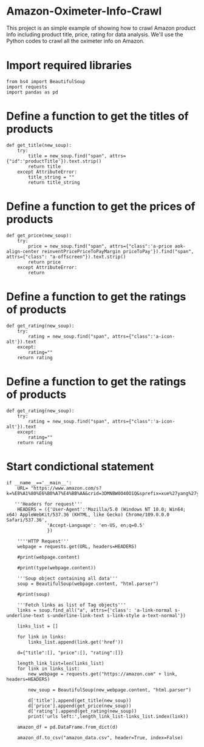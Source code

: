 # Amazon-Oximeter-Info-Crawl
This project is an simple example of showing how to crawl Amazon product Info including product title, price, rating for data analysis. We'll use the Python codes to crawl all the oximeter info on Amazon.
# Import required libraries
```
from bs4 import BeautifulSoup  
import requests  
import pandas as pd  
```
# Define a function to get the titles of products
```
def get_title(new_soup):
    try:
        title = new_soup.find("span", attrs={"id":'productTitle'}).text.strip()
        return title
    except AttributeError:
        title_string = ""
        return title_string
```
# Define a function to get the prices of products
```
def get_price(new_soup):
    try:
        price = new_soup.find("span", attrs={"class":'a-price aok-align-center reinventPricePriceToPayMargin priceToPay'}).find("span", attrs={"class": "a-offscreen"}).text.strip()
        return price
    except AttributeError:
        return
```
# Define a function to get the ratings of products
```
def get_rating(new_soup):
    try:
        rating = new_soup.find("span", attrs={"class":'a-icon-alt'}).text
    except:
        rating=""
    return rating
```
# Define a function to get the ratings of products
```
def get_rating(new_soup):
    try:
        rating = new_soup.find("span", attrs={"class":'a-icon-alt'}).text
    except:
        rating=""
    return rating
```
# Start condictional statement
```
if __name__=='__main__':
    URL= "https://www.amazon.com/s?k=%E8%A1%80%E6%B0%A7%E4%BB%AA&crid=3DMNBW0O40O1Q&sprefix=xue%27yang%27yi%2Caps%2C139&ref=nb_sb_noss"

   '''Headers for request'''
    HEADERS = ({'User-Agent':'Mozilla/5.0 (Windows NT 10.0; Win64; x64) AppleWebKit/537.36 (KHTML, like Gecko) Chrome/109.0.0.0 Safari/537.36',
               'Accept-Language': 'en-US, en;q=0.5'
               })
    
    ''''HTTP Request'''
    webpage = requests.get(URL, headers=HEADERS)
    
    #print(webpage.content)
    
    #print(type(webpage.content))
    
    '''Soup object containing all data'''
    soup = BeautifulSoup(webpage.content, "html.parser")
    
    #print(soup)
    
    '''Fetch links as list of Tag objects'''
    links = soup.find_all("a", attrs={'class': 'a-link-normal s-underline-text s-underline-link-text s-link-style a-text-normal'})
    
    links_list = []
    
    for link in links:
        links_list.append(link.get('href'))
        
    d={"title":[], "price":[], "rating":[]}
    
    length_link_list=len(links_list)
    for link in links_list:
        new_webpage = requests.get("https://amazon.com" + link, headers=HEADERS)

        new_soup = BeautifulSoup(new_webpage.content, "html.parser")
        
        d['title'].append(get_title(new_soup))
        d['price'].append(get_price(new_soup))
        d['rating'].append(get_rating(new_soup))
        print('urls left:',length_link_list-links_list.index(link))
    
    amazon_df = pd.DataFrame.from_dict(d)

    amazon_df.to_csv("amazon_data.csv", header=True, index=False)
    
```
